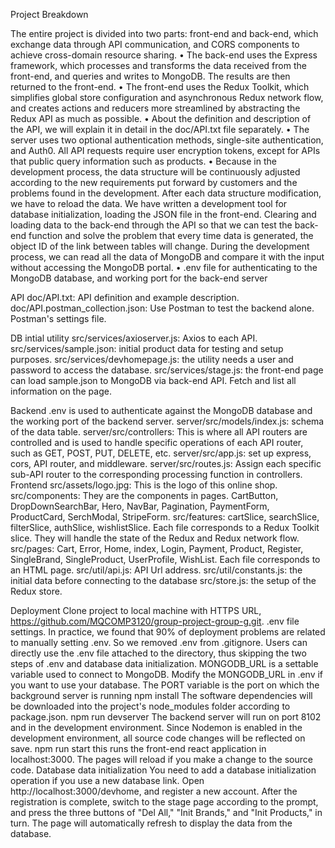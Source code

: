 Project Breakdown

The entire project is divided into two parts: front-end and back-end, which exchange data through API communication, and CORS components to achieve cross-domain resource sharing.
• The back-end uses the Express framework, which processes and transforms the data received from the front-end, and queries and writes to MongoDB. The results are then returned to the front-end.
• The front-end uses the Redux Toolkit, which simplifies global store configuration and asynchronous Redux network flow, and creates actions and reducers more streamlined by abstracting the Redux API as much as possible.
• About the definition and description of the API, we will explain it in detail in the doc/API.txt file separately.
• The server uses two optional authentication methods, single-site authentication, and Auth0. All API requests require user encryption tokens, except for APIs that public query information such as products.
• Because in the development process, the data structure will be continuously adjusted according to the new requirements put forward by customers and the problems found in the development. After each data structure modification, we have to reload the data.
We have written a development tool for database initialization, loading the JSON file in the front-end. Clearing and loading data to the back-end through the API so that we can test the back-end function and solve the problem that every time data is generated, the object ID of the link between tables will change. During the development process, we can read all the data of MongoDB and compare it with the input without accessing the MongoDB portal.
• .env file for authenticating to the MongoDB database, and working port for the back-end server

API
doc/API.txt: API definition and example description.
doc/API.postman_collection.json: Use Postman to test the backend alone. Postman's settings file.

DB intial utility
	src/services/axioserver.js: Axios to each API.
src/services/sample.json: initial product data for testing and setup purposes.
src/services/devhomepage.js: the utility needs a user and password to access the database.
src/services/stage.js: the front-end page can load sample.json to MongoDB via back-end API. Fetch and list all information on the page.

Backend
	.env is used to authenticate against the MongoDB database and the working port of the backend server.
server/src/models/index.js: schema of the data table.
server/src/controllers: This is where all API routers are controlled and is used to handle specific operations of each API router, such as GET, POST, PUT, DELETE, etc.
server/src/app.js: set up express, cors, API router, and middleware.
server/src/routes.js: Assign each specific sub-API router to the corresponding processing function in controllers.
Frontend
src/assets/logo.jpg: This is the logo of this online shop.
src/components: They are the components in pages. CartButton, DropDownSearchBar, Hero, NavBar, Pagination, PaymentForm, ProductCard, SerchModal, StripeForm.
src/features: cartSlice, searchSlice, filterSlice, authSlice, wishlistSlice. Each file corresponds to a Redux Toolkit slice. They will handle the state of the Redux and Redux network flow.
src/pages: Cart, Error, Home, index, Login, Payment, Product, Register, SingleBrand, SingleProduct, UserProfile, WishList. Each file corresponds to an HTML page.
src/util/api.js: API Url address.
src/util/constants.js: the initial data before connecting to the database
src/store.js: the setup of the Redux store.


Deployment
Clone project to local machine with HTTPS URL, https://github.com/MQCOMP3120/group-project-group-g.git.
.env file settings.
In practice, we found that 90% of deployment problems are related to manually setting .env. So we removed .env from .gitignore.
Users can directly use the .env file attached to the directory, thus skipping the two steps of .env and database data initialization.
MONGODB_URL is a settable variable used to connect to MongoDB. Modify the MONGODB_URL in .env if you want to use your database.
The PORT variable is the port on which the background server is running
npm install
The software dependencies will be downloaded into the project's node_modules folder according to package.json.
npm run devserver
The backend server will run on port 8102 and in the development environment. Since Nodemon is enabled in the development environment, all source code changes will be reflected on save.
npm run start
this runs the front-end react application in localhost:3000.
The pages will reload if you make a change to the source code.
Database data initialization
You need to add a database initialization operation if you use a new database link.
Open http://localhost:3000/devhome, and register a new account. After the registration is complete, switch to the stage page according to the prompt, and press the three buttons of "Del All," "Init Brands," and "Init Products," in turn. The page will automatically refresh to display the data from the database.
